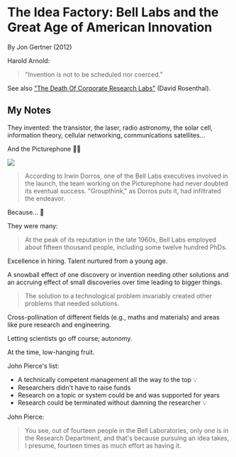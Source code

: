 # The Idea Factory: Bell Labs and the Great Age of American Innovation

By Jon Gertner (2012)

Harold Arnold:

> "Invention is not to be scheduled nor coerced."

See also ["The Death Of Corporate Research Labs"](https://news.ycombinator.com/item?id=24200764) (David Rosenthal).

## My Notes

They invented: the transistor, the laser, radio astronomy, the solar cell, information theory, cellular networking, communications satellites…

And the Picturephone 🤦‍♀️

![](https://beatriceco.com/bti/porticus/bell/images/picphone_640width.JPG)

> According to Irwin Dorros, one of the Bell Labs executives involved in the launch, the team working on the Picturephone had never doubted its eventual success. "Groupthink," as Dorros puts it, had infiltrated the endeavor.

Because… 🤔

They were many:

> At the peak of its reputation in the late 1960s, Bell Labs employed about fifteen thousand people, including some twelve hundred PhDs.

Excellence in hiring. Talent nurtured from a young age.

A snowball effect of one discovery or invention needing other solutions and an accruing effect of small discoveries over time leading to bigger things.

> The solution to a technological problem invariably created other problems that needed solutions.

Cross-pollination of different fields (e.g., maths and materials) and areas like pure research and engineering.

Letting scientists go off course; autonomy.

At the time, low-hanging fruit.

John Pierce's list:

- A technically competent management all the way to the top 💡
- Researchers didn't have to raise funds
- Research on a topic or system could be and was supported for years
- Research could be terminated without damning the researcher 💡

John Pierce:

> You see, out of fourteen people in the Bell Laboratories, only one is in the Research Department, and that's because pursuing an idea takes, I presume, fourteen times as much effort as having it.